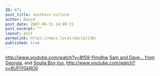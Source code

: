 ```yaml
---
ID: 671
post_title: southern culture
author: David
post_date: 2007-08-31 14:00:31
post_excerpt: ""
layout: post
permalink: https://macs.local/david/230/
published: true
---
```

http://www.youtube.com/watch?v=8fS9-Yimdhw
<a href="http://en.wikipedia.org/wiki/Sam_&_Dave">Sam and Dave... from Georgia.</a>
and <a href="http://www.souljaboytellem.com">Soulja Boy too.</a>
http://www.youtube.com/watch?v=8UFIYGkROII